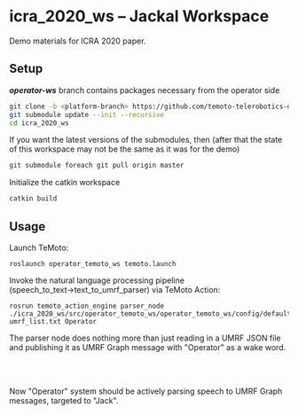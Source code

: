 # icra_2020_ws – Jackal Workspace
Demo materials for ICRA 2020 paper. 

## Setup
***operator-ws*** branch contains packages necessary from the operator side

``` bash
git clone -b <platform-branch> https://github.com/temoto-telerobotics-demos/icra_2020_ws
git submodule update --init --recursive
cd icra_2020_ws
```

If you want the latest versions of the submodules, then (after that the state of this workspace may not be the same as it was for the demo)
``` bash
git submodule foreach git pull origin master
```

Initialize the catkin workspace
``` bash
catkin build
```

## Usage

Launch TeMoto:
```
roslaunch operator_temoto_ws temoto.launch
```

Invoke the natural language processing pipeline (speech_to_text→text_to_umrf_parser) via TeMoto Action:
```
rosrun temoto_action_engine parser_node ./icra_2020_ws/src/operator_temoto_ws/operator_temoto_ws/config/default_umrfs umrf_list.txt Operator
```
The parser node does nothing more than just reading in a UMRF JSON file and publishing it as UMRF Graph message with "Operator" as a wake word.

<br></br>

Now "Operator" system should be actively parsing speech to UMRF Graph messages, targeted to "Jack".
